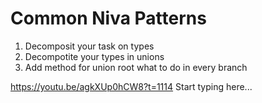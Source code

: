 # Common Niva Patterns

1) Decomposit your task on types
2) Decompotite your types in unions
3) Add method for union root what to do in every branch

https://youtu.be/agkXUp0hCW8?t=1114
Start typing here...
